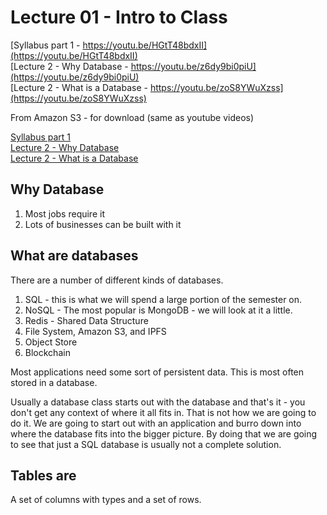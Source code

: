 




<style>
.pagebreak { page-break-before: always; }
.half { height: 200px; }
</style>



# Lecture 01 - Intro to Class

[Syllabus part 1 - https://youtu.be/HGtT48bdxII](https://youtu.be/HGtT48bdxII)<br>
[Lecture 2 - Why Database - https://youtu.be/z6dy9bi0piU](https://youtu.be/z6dy9bi0piU)<br>
[Lecture 2 - What is a Database - https://youtu.be/zoS8YWuXzss](https://youtu.be/zoS8YWuXzss)<br>

From Amazon S3 - for download (same as youtube videos)

[Syllabus part 1](http://uw-s20-2015.s3.amazonaws.com/4280-L01-Syllabus.mp4)<br>
[Lecture 2 - Why Database](http://uw-s20-2015.s3.amazonaws.com/4280-L02-pt1-Why-Database.mp4)<br>
[Lecture 2 - What is a Database](http://uw-s20-2015.s3.amazonaws.com/4280-L02-what-is-a-database.mp4)<br>


## Why Database

1. Most jobs require it
2. Lots of businesses can be built with it

## What are databases

There are a number of different kinds of databases.

1. SQL - this is what we will spend a large portion of the semester on.
2. NoSQL - The most popular is MongoDB - we will look at it a little.
3. Redis - Shared Data Structure
4. File System, Amazon S3, and IPFS
5. Object Store
6. Blockchain

Most applications need some sort of persistent data.  This is most often
stored in a database.

Usually a database class starts out with the database and that's it - you
don't get any context of where it all fits in.   That is not how we are going
to do it.   We are going to start out with an application and burro down into
where the database fits into the bigger picture.  By doing that we are 
going to see that just a SQL database is usually not a complete solution.

## Tables are 

A set of columns with types and a set of rows.

